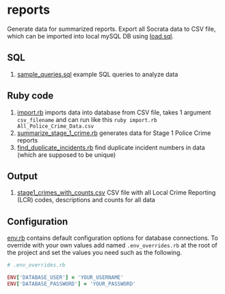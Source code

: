# reports

Generate data for summarized reports.
Export all Socrata data to CSV file, which can be imported into local mySQL DB using [load.sql](load.sql).

## SQL

1. [sample_queries.sql](sample_queries.sql) example SQL queries to analyze data

## Ruby code

1. [import.rb](import.rb) imports data into database from CSV file, takes 1 argument `csv_filename` and can run like this `ruby import.rb All_Police_Crime_Data.csv`
2. [summarize_stage_1_crime.rb](summarize_stage_1_crime.rb) generates data for Stage 1 Police Crime reports
3. [find_duplicate_incidents.rb](find_duplicate_incidents.rb) find duplicate incident numbers in data (which are supposed to be unique)

## Output

1. [stage1_crimes_with_counts.csv](stage1_crimes_with_counts.csv) CSV file with all Local Crime Reporting (LCR) codes, descriptions and counts for all data

## Configuration

[env.rb](env.rb) contains default configuration options for database connections.  To override with your own values add named `.env_overrides.rb` at the root of the project and set the values you need such as the following.

```ruby
# .env_overrides.rb

ENV['DATABASE_USER'] = 'YOUR_USERNAME'
ENV['DATABASE_PASSWORD'] = 'YOUR_PASSWORD'
```
